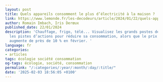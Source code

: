 ```yaml
---
layout: post
title: Quels appareils consomment le plus d’électricité à la maison ?
link: https://www.lemonde.fr/les-decodeurs/article/2024/01/22/quels-appareils-consomment-le-plus-d-electricite-a-la-maison_6143074_4355772.html
author: Romain Imbach, Iris Derœux
published_date: 22/01/2024
description: 'Chauffage, frigo, télé... Visualisez les grands postes de dépense et
  les pistes d’actions pour réduire sa consommation, alors que le prix de l’électricité
  augmente de près de 10 % en février. '
language: fr
categories:
- articles
tags: écologie société consommation
og-tags: écologie, société, consommation
permalink: "/:categories/:year/:month/:day/:title/"
date: '2025-02-03 18:56:05 +0100'
---
```

